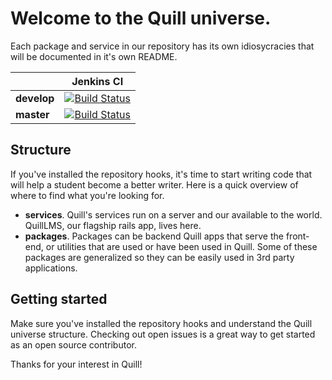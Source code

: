 # Welcome to the Quill universe.

Each package and service in our repository has its own idiosycracies that will
be documented in it's own README.

||Jenkins CI|
|---|---|
|**develop**|[![Build Status](https://jenkins.quill.org/buildStatus/icon?job=quill.org/develop)](https://jenkins.quill.org/job/quill.org/job/develop/)|
|**master**|[![Build Status](https://jenkins.quill.org/buildStatus/icon?job=quill.org/master)](https://jenkins.quill.org/job/quill.org/job/master/)|

## Structure

If you've installed the repository hooks, it's time to start writing code that
will help a student become a better writer. Here is a quick overview of where to
find what you're looking for.
 
- **services**. Quill's services run on a server and our available to the world.
  QuillLMS, our flagship rails app, lives here.
- **packages**. Packages can be backend Quill apps that serve the front-end, or
  utilities that are used or have been used in Quill. Some of these packages are
  generalized so they can be easily used in 3rd party applications.

## Getting started

Make sure you've installed the repository hooks and understand the Quill
universe structure.  Checking out open issues is a great way to get started as
an open source contributor.


Thanks for your interest in Quill! 


